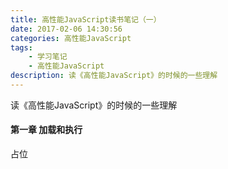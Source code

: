```yaml
---
title: 高性能JavaScript读书笔记（一）
date: 2017-02-06 14:30:56
categories: 高性能JavaScript
tags:
    - 学习笔记
    - 高性能JavaScript
description: 读《高性能JavaScript》的时候的一些理解
---
```

读《高性能JavaScript》的时候的一些理解<!--more-->

#### 第一章 加载和执行

占位
